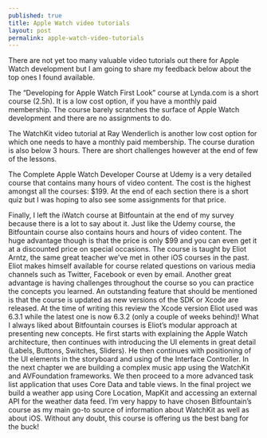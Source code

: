 ```yaml
---
published: true
title: Apple Watch video tutorials
layout: post
permalink: apple-watch-video-tutorials
---
```

There are not yet too many valuable video tutorials out there for Apple Watch development but I am going to share my feedback below about the top ones I found available. 

The “Developing for Apple Watch First Look” course at Lynda.com is a short course (2.5h). It is a low cost option, if you have a monthly paid membership. The course barely scratches the surface of Apple Watch development and there are no assignments to do. 

The WatchKit video tutorial at Ray Wenderlich is another low cost option for which one needs to have a monthly paid membership. The course duration is also below 3 hours. There are short challenges however at the end of few of the lessons. 

The Complete Apple Watch Developer Course at Udemy is a very detailed course that contains many hours of video content. The cost is the highest amongst all the courses: $199. At the end of each section there is a short quiz but I was hoping to also see some assignments for that price.

Finally, I left the iWatch course at Bitfountain at the end of my survey because there is a lot to say about it. Just like the Udemy course, the Bitfountain course also contains hours and hours of video content. The huge advantage though is that the price is only $99 and you can even get it at a discounted price on special occasions. The course is taught by Eliot Arntz, the same great teacher we’ve met in other iOS courses in the past. Eliot makes himself available for course related questions on various media channels such as Twitter, Facebook or even by email. Another great advantage is having challenges throughout the course so you can practice the concepts you learned. An outstanding feature that should be mentioned is that the course is updated as new versions of the SDK or Xcode are released. At the time of writing this review the Xcode version Eliot used was 6.3.1 while the latest one is now 6.3.2 (only a couple of weeks behind)! What I always liked about Bitfountain courses is Eliot’s modular approach at presenting new concepts. He first starts with explaining the Apple Watch architecture, then continues with introducing the UI elements in great detail (Labels, Buttons, Switches, Sliders). He then continues with positioning of the UI elements in the storyboard and using of the Interface Controller. In the next chapter we are building a complex music app using the WatchKit and AVFoundation frameworks. We then proceed to a more advanced task list application that uses Core Data and table views. In the final project we build a weather app using Core Location, MapKit and accessing an external API for the weather data feed. I’m very happy to have chosen Bitfountain’s course as my main go-to source of information about WatchKit as well as about iOS. Without any doubt, this course is offering us the best bang for the buck!